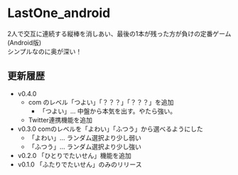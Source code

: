 # LastOne_android

2人で交互に連続する縦棒を消しあい、最後の1本が残った方が負けの定番ゲーム (Android版)  
シンプルなのに奥が深い！  

## 更新履歴

* v0.4.0
  * com のレベル「つよい」「？？？」「？？？」を追加
    * 「つよい」... 中盤から本気を出す。やたら強い。
  * Twitter連携機能を追加
* v0.3.0 comのレベルを「よわい」「ふつう」から選べるようにした
  * 「よわい」... ランダム選択より少し弱い
  * 「ふつう」... ランダム選択より少し強い
* v0.2.0 「ひとりでたいせん」機能を追加  
* v0.1.0 「ふたりでたいせん」のみのリリース
